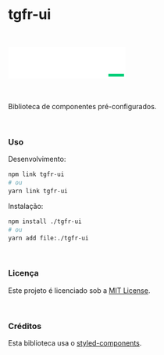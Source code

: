 # tgfr-ui

<br>

![logo](/src/logo.svg)

<br>

Biblioteca de componentes pré-configurados.

<br>

### Uso

Desenvolvimento:
```bash
npm link tgfr-ui
# ou
yarn link tgfr-ui
```

Instalação:
```bash
npm install ./tgfr-ui
# ou
yarn add file:./tgfr-ui
```

<br>

### Licença

Este projeto é licenciado sob a [MIT License](LICENSE).

<br>

### Créditos

Esta biblioteca usa o [styled-components](https://styled-components.com).